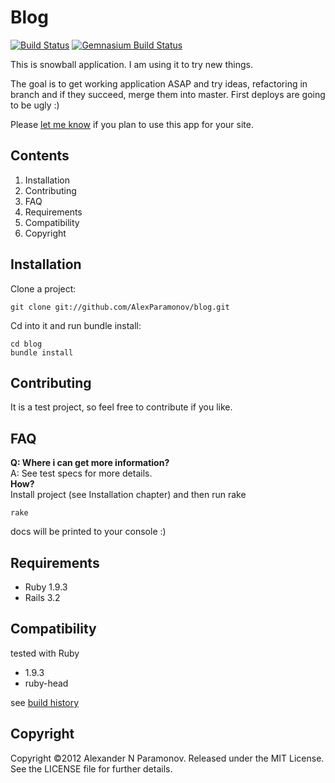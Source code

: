 Blog
=====================
[![Build Status](https://secure.travis-ci.org/AlexParamonov/blog.png)](http://travis-ci.org/AlexParamonov/blog)
[![Gemnasium Build Status](https://gemnasium.com/AlexParamonov/blog.png)](http://gemnasium.com/AlexParamonov/blog)

This is snowball application.
I am using it to try new things.

The goal is to get working application ASAP and try ideas, refactoring in branch and if they succeed, merge them into master.
First deploys are going to be ugly :)

Please [let me know](https://github.com/inbox/new/AlexParamonov) if you plan to use this app for your site.  

Contents
---------
1. Installation
1. Contributing
1. FAQ
1. Requirements
1. Compatibility
1. Copyright

Installation
------------
Сlone a project:

    git clone git://github.com/AlexParamonov/blog.git

Cd into it and run bundle install:

    cd blog
    bundle install

Contributing
-------------
It is a test project, so feel free to contribute if you like.  


FAQ
---
__Q: Where i can get more information?__  
A: See test specs for more details.  
__How?__  
Install project (see Installation chapter) and then run rake  

    rake

docs will be printed to your console :)  

Requirements
------------

* Ruby 1.9.3
* Rails 3.2

Compatibility
-------------
tested with Ruby

* 1.9.3
* ruby-head

see [build history](http://travis-ci.org/#!/AlexParamonov/blog/builds)

Copyright
---------
Copyright ©2012 Alexander N Paramonov.
Released under the MIT License. See the LICENSE file for further details.
